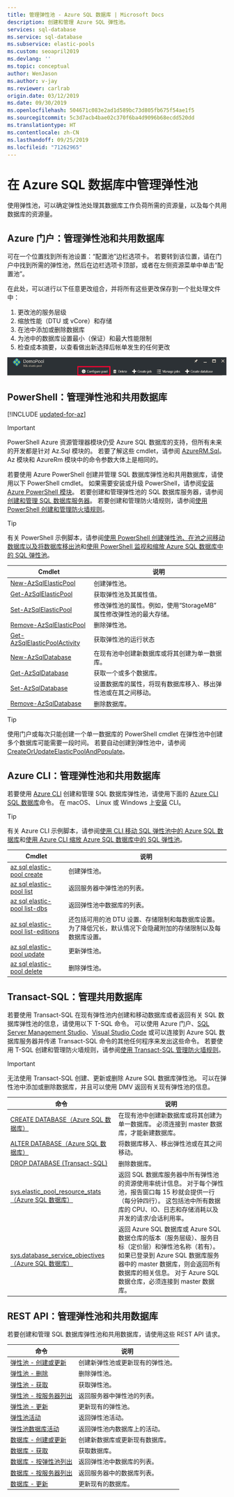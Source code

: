 ```yaml
---
title: 管理弹性池 - Azure SQL 数据库 | Microsoft Docs
description: 创建和管理 Azure SQL 弹性池。
services: sql-database
ms.service: sql-database
ms.subservice: elastic-pools
ms.custom: seoapril2019
ms.devlang: ''
ms.topic: conceptual
author: WenJason
ms.author: v-jay
ms.reviewer: carlrab
origin.date: 03/12/2019
ms.date: 09/30/2019
ms.openlocfilehash: 504671c083e2ad1d589bc73d805fb675f54ae1f5
ms.sourcegitcommit: 5c3d7acb4bae02c370f6ba4d9096b68ecdd520dd
ms.translationtype: HT
ms.contentlocale: zh-CN
ms.lasthandoff: 09/25/2019
ms.locfileid: "71262965"
---
```

# <a name="manage-elastic-pools-in-azure-sql-database"></a>在 Azure SQL 数据库中管理弹性池

使用弹性池，可以确定弹性池处理其数据库工作负荷所需的资源量，以及每个共用数据库的资源量。

## <a name="azure-portal-manage-elastic-pools-and-pooled-databases"></a>Azure 门户：管理弹性池和共用数据库

可在一个位置找到所有池设置：“配置池”边栏选项卡。  若要转到该位置，请在门户中找到所需的弹性池，然后在边栏选项卡顶部，或者在左侧资源菜单中单击“配置池”。 

在此处，可以进行以下任意更改组合，并将所有这些更改保存到一个批处理文件中：

1. 更改池的服务层级
2. 缩放性能（DTU 或 vCore）和存储
3. 在池中添加或删除数据库
4. 为池中的数据库设置最小（保证）和最大性能限制
5. 检查成本摘要，以查看做出新选择后帐单发生的任何更改

![弹性池配置边栏选项卡](./media/sql-database-elastic-pool-manage-portal/configure-pool.png)

## <a name="powershell-manage-elastic-pools-and-pooled-databases"></a>PowerShell：管理弹性池和共用数据库

[!INCLUDE [updated-for-az](../../includes/updated-for-az.md)]
> [!IMPORTANT]
> PowerShell Azure 资源管理器模块仍受 Azure SQL 数据库的支持，但所有未来的开发都是针对 Az.Sql 模块的。 若要了解这些 cmdlet，请参阅 [AzureRM.Sql](https://docs.microsoft.com/powershell/module/AzureRM.Sql/)。 Az 模块和 AzureRm 模块中的命令参数大体上是相同的。

若要使用 Azure PowerShell 创建并管理 SQL 数据库弹性池和共用数据库，请使用以下 PowerShell cmdlet。 如果需要安装或升级 PowerShell，请参阅[安装 Azure PowerShell 模块](https://docs.microsoft.com/powershell/azure/install-az-ps)。 若要创建和管理弹性池的 SQL 数据库服务器，请参阅[创建和管理 SQL 数据库服务器](sql-database-servers.md)。 若要创建和管理防火墙规则，请参阅[使用 PowerShell 创建和管理防火墙规则](sql-database-firewall-configure.md#use-powershell-to-manage-server-level-ip-firewall-rules)。

> [!TIP]
> 有关 PowerShell 示例脚本，请参阅[使用 PowerShell 创建弹性池、在池之间移动数据库以及将数据库移出池](scripts/sql-database-move-database-between-pools-powershell.md)和[使用 PowerShell 监视和缩放 Azure SQL 数据库中的 SQL 弹性池](scripts/sql-database-monitor-and-scale-pool-powershell.md)。
>

| Cmdlet | 说明 |
| --- | --- |
|[New-AzSqlElasticPool](https://docs.microsoft.com/powershell/module/az.sql/new-azsqlelasticpool)|创建弹性池。|
|[Get-AzSqlElasticPool](https://docs.microsoft.com/powershell/module/az.sql/get-azsqlelasticpool)|获取弹性池及其属性值。|
|[Set-AzSqlElasticPool](https://docs.microsoft.com/powershell/module/az.sql/set-azsqlelasticpool)|修改弹性池的属性。例如，使用“StorageMB”  属性修改弹性池的最大存储。|
|[Remove-AzSqlElasticPool](https://docs.microsoft.com/powershell/module/az.sql/remove-azsqlelasticpool)|删除弹性池。|
|[Get-AzSqlElasticPoolActivity](https://docs.microsoft.com/powershell/module/az.sql/get-azsqlelasticpoolactivity)|获取弹性池的运行状态|
|[New-AzSqlDatabase](https://docs.microsoft.com/powershell/module/az.sql/new-azsqldatabase)|在现有池中创建新数据库或将其创建为单一数据库。 |
|[Get-AzSqlDatabase](https://docs.microsoft.com/powershell/module/az.sql/get-azsqldatabase)|获取一个或多个数据库。|
|[Set-AzSqlDatabase](https://docs.microsoft.com/powershell/module/az.sql/set-azsqldatabase)|设置数据库的属性，将现有数据库移入、移出弹性池或在其之间移动。|
|[Remove-AzSqlDatabase](https://docs.microsoft.com/powershell/module/az.sql/remove-azsqldatabase)|删除数据库。|

> [!TIP]
> 使用门户或每次只能创建一个单一数据库的 PowerShell cmdlet 在弹性池中创建多个数据库可能需要一段时间。 若要自动创建到弹性池中，请参阅 [CreateOrUpdateElasticPoolAndPopulate](https://gist.github.com/billgib/d80c7687b17355d3c2ec8042323819ae)。

## <a name="azure-cli-manage-elastic-pools-and-pooled-databases"></a>Azure CLI：管理弹性池和共用数据库

若要使用 [Azure CLI](/cli/) 创建和管理 SQL 数据库弹性池，请使用下面的 [Azure CLI SQL 数据库](/cli/sql/db)命令。 在 macOS、 Linux 或 Windows 上[安装](/cli/install-azure-cli) CLI。

> [!TIP]
> 有关 Azure CLI 示例脚本，请参阅[使用 CLI 移动 SQL 弹性池中的 Azure SQL 数据库](scripts/sql-database-move-database-between-pools-cli.md)和[使用 Azure CLI 缩放 Azure SQL 数据库中的 SQL 弹性池](scripts/sql-database-scale-pool-cli.md)。
>

| Cmdlet | 说明 |
| --- | --- |
|[az sql elastic-pool create](/cli/sql/elastic-pool#az-sql-elastic-pool-create)|创建弹性池。|
|[az sql elastic-pool list](/cli/sql/elastic-pool#az-sql-elastic-pool-list)|返回服务器中弹性池的列表。|
|[az sql elastic-pool list-dbs](/cli/sql/elastic-pool#az-sql-elastic-pool-list-dbs)|返回弹性池中数据库的列表。|
|[az sql elastic-pool list-editions](/cli/sql/elastic-pool#az-sql-elastic-pool-list-editions)|还包括可用的池 DTU 设置、存储限制和每数据库设置。 为了降低冗长，默认情况下会隐藏附加的存储限制以及每数据库设置。|
|[az sql elastic-pool update](/cli/sql/elastic-pool#az-sql-elastic-pool-update)|更新弹性池。|
|[az sql elastic-pool delete](/cli/sql/elastic-pool#az-sql-elastic-pool-delete)|删除弹性池。|

## <a name="transact-sql-manage-pooled-databases"></a>Transact-SQL：管理共用数据库

若要使用 Transact-SQL 在现有弹性池内创建和移动数据库或者返回有关 SQL 数据库弹性池的信息，请使用以下 T-SQL 命令。 可以使用 Azure 门户、[SQL Server Management Studio](https://docs.microsoft.com/sql/ssms/use-sql-server-management-studio)、[Visual Studio Code](https://code.visualstudio.com/docs) 或可以连接到 Azure SQL 数据库服务器并传递 Transact-SQL 命令的其他任何程序来发出这些命令。 若要使用 T-SQL 创建和管理防火墙规则，请参阅[使用 Transact-SQL 管理防火墙规则](sql-database-firewall-configure.md#use-transact-sql-to-manage-ip-firewall-rules)。

> [!IMPORTANT]
> 无法使用 Transact-SQL 创建、更新或删除 Azure SQL 数据库弹性池。 可以在弹性池中添加或删除数据库，并且可以使用 DMV 返回有关现有弹性池的信息。
>

| 命令 | 说明 |
| --- | --- |
|[CREATE DATABASE（Azure SQL 数据库）](https://docs.microsoft.com/sql/t-sql/statements/create-database-azure-sql-database)|在现有池中创建新数据库或将其创建为单一数据库。 必须连接到 master 数据库，才能新建数据库。|
|[ALTER DATABASE（Azure SQL 数据库）](https://docs.microsoft.com/sql/t-sql/statements/alter-database-azure-sql-database) |将数据库移入、移出弹性池或在其之间移动。|
|[DROP DATABASE (Transact-SQL)](https://docs.microsoft.com/sql/t-sql/statements/drop-database-transact-sql)|删除数据库。|
|[sys.elastic_pool_resource_stats（Azure SQL 数据库）](https://docs.microsoft.com/sql/relational-databases/system-catalog-views/sys-elastic-pool-resource-stats-azure-sql-database)|返回 SQL 数据库服务器中所有弹性池的资源使用率统计信息。 对于每个弹性池，报告窗口每 15 秒就会提供一行（每分钟四行）。 这包括池中所有数据库的 CPU、IO、日志和存储消耗以及并发的请求/会话利用率。|
|[sys.database_service_objectives（Azure SQL 数据库）](https://docs.microsoft.com/sql/relational-databases/system-catalog-views/sys-database-service-objectives-azure-sql-database)|返回 Azure SQL 数据库或 Azure SQL 数据仓库的版本（服务层级）、服务目标（定价层）和弹性池名称（若有）。 如果已登录到 Azure SQL 数据库服务器中的 master 数据库，则会返回所有数据库的相关信息。 对于 Azure SQL 数据仓库，必须连接到 master 数据库。|

## <a name="rest-api-manage-elastic-pools-and-pooled-databases"></a>REST API：管理弹性池和共用数据库

若要创建和管理 SQL 数据库弹性池和共用数据库，请使用这些 REST API 请求。

| 命令 | 说明 |
| --- | --- |
|[弹性池 - 创建或更新](https://docs.microsoft.com/rest/api/sql/elasticpools/createorupdate)|创建新弹性池或更新现有的弹性池。|
|[弹性池 - 删除](https://docs.microsoft.com/rest/api/sql/elasticpools/delete)|删除弹性池。|
|[弹性池 - 获取](https://docs.microsoft.com/rest/api/sql/elasticpools/get)|获取弹性池。|
|[弹性池 - 按服务器列出](https://docs.microsoft.com/rest/api/sql/elasticpools/listbyserver)|返回服务器中弹性池的列表。|
|[弹性池 - 更新](https://docs.microsoft.com/rest/api/sql/elasticpools/update)|更新现有的弹性池。|
|[弹性池活动](https://docs.microsoft.com/rest/api/sql/elasticpoolactivities)|返回弹性池活动。|
|[弹性池数据库活动](https://docs.microsoft.com/rest/api/sql/elasticpooldatabaseactivities)|返回弹性池内数据库上的活动。|
|[数据库 - 创建或更新](https://docs.microsoft.com/rest/api/sql/databases/createorupdate)|创建新数据库或更新现有数据库。|
|[数据库 - 获取](https://docs.microsoft.com/rest/api/sql/databases/get)|获取数据库。|
|[数据库 - 按弹性池列出](https://docs.microsoft.com/rest/api/sql/databases/listbyelasticpool)|返回弹性池中数据库的列表。|
|[数据库 - 按服务器列出](https://docs.microsoft.com/rest/api/sql/databases/listbyserver)|返回服务器中的数据库列表。|
|[数据库 - 更新](https://docs.microsoft.com/rest/api/sql/databases/update)|更新现有的数据库。|

